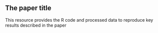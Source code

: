 The paper title 
---------------------------------------------------------------------------------------
This resource provides the R code and processed data to reproduce key results described in the paper
